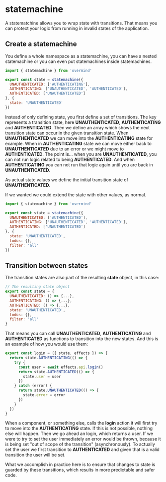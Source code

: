 # statemachine

A statematchine allows you to wrap state with transitions. That means you can protect your logic from running in invalid states of the application.

## Create a statemachine

You define a whole namespace as a statemachine, you can have a nested statemachine or you can even put statemachines inside statemachines.

```javascript
import { statemachine } from 'overmind'

export const state = statemachine({
  UNAUTHENTICATED: ['AUTHENTICATING'],
  AUTHENTICATING: ['UNAUTHENTICATED', 'AUTHENTICATED'],
  AUTHENTICATED: ['UNAUTHENTICATED']
}, {
  state: 'UNAUTHENTICATED'
})
```

Instead of only defining state, you first define a set of transitions. The key represents a transition state, here **UNAUTHENTICATED**, **AUTHENTICATING** and **AUTHENTICATED**. Then we define an array which shows the next transition state can occur in the given transition state. When **UNAUTHENTICATED** we can move into the **AUTHENTICATING** state for example. When in **AUTHENTICATING** state we can move either back to **UNAUTHENTICATED** due to an error or we might move to **AUTHENTICATED**. The point is... when you are **UNAUTHENTICATED**, you can not run logic related to being **AUTHENTICATED**. And when **AUTHENTICATING** you can not run that logic again until you are back in **UNAUTHENTICATED**.

As actual state values we define the initial transition state of **UNAUTHENTICATED**.

If we wanted we could extend the state with other values, as normal.

```javascript
import { statemachine } from 'overmind'

export const state = statemachine({
  UNAUTHENTICATED: ['AUTHENTICATED'],
  AUTHENTICATING: ['UNAUTHENTICATED', 'AUTHENTICATED'],
  AUTHENTICATED: ['UNAUTHENTICATED']
}, {
  state: 'UNAUTHENTICATED',
  todos: {},
  filter: 'all'
})
```

## Transition between states

The transition states are also part of the resulting **state** object, in this case:

```javascript
// The resulting state object
export const state = {
  UNAUTHENTICATED: () => {...},
  AUTHENTICATING: () => {...},
  AUTHENTICATED: () => {...},
  state: 'UNAUTHENTICATED',
  todos: {},
  filter: 'all'
}
```

That means you can call **UNAUTHENTICATED**, **AUTHENTICATING** and **AUTHENTICATED** as functions to transition into the new states. And this is an example of how you would use them:

```javascript
export const login = ({ state, effects }) => {
  return state.AUTHENTICATING(() => {
    try {
      const user = await effects.api.login()
      return state.AUTHENTICATED(() => {
        state.user = user
      })
    } catch (error) {
      return state.UNAUTHENTICATED(() => {
        state.error = error
      })
    }
  })
}
```

When a component, or something else, calls the **login** action it will first try to move into the **AUTHENTICATING** state. If this is not possible, nothing else will happen. Then we go ahead an login, which returns a user. If we were to try to set the user immediately an error would be thrown, because it is being set "out of scope of the transition" \(asynchronously\). To actually set the user we first transition to **AUTHENTICATED** and given that is a valid transition the user will be set.

What we accomplish in practice here is to ensure that changes to state is guarded by these transitions, which results in more predictable and safer code.

